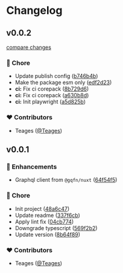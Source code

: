 # Changelog


## v0.0.2

[compare changes](https://github.com/teages/nuxt-simple-graphql-client/compare/v0.0.1...v0.0.2)

### 🏡 Chore

- Update publish config ([b746b4b](https://github.com/teages/nuxt-simple-graphql-client/commit/b746b4b))
- Make the package esm only ([edf2d23](https://github.com/teages/nuxt-simple-graphql-client/commit/edf2d23))
- **ci:** Fix ci corepack ([8b729d6](https://github.com/teages/nuxt-simple-graphql-client/commit/8b729d6))
- **ci:** Fix ci corepack ([a630b8d](https://github.com/teages/nuxt-simple-graphql-client/commit/a630b8d))
- **ci:** Init playwright ([a5d825b](https://github.com/teages/nuxt-simple-graphql-client/commit/a5d825b))

### ❤️ Contributors

- Teages ([@Teages](https://github.com/Teages))

## v0.0.1


### 🚀 Enhancements

- Graphql client from `@gqfn/nuxt` ([64f54f5](https://github.com/teages/nuxt-simple-graphql-client/commit/64f54f5))

### 🏡 Chore

- Init project ([48a6c47](https://github.com/teages/nuxt-simple-graphql-client/commit/48a6c47))
- Update readme ([337f6cb](https://github.com/teages/nuxt-simple-graphql-client/commit/337f6cb))
- Apply lint fix ([04cb774](https://github.com/teages/nuxt-simple-graphql-client/commit/04cb774))
- Downgrade typescript ([569f2b2](https://github.com/teages/nuxt-simple-graphql-client/commit/569f2b2))
- Update version ([8b64f89](https://github.com/teages/nuxt-simple-graphql-client/commit/8b64f89))

### ❤️ Contributors

- Teages ([@Teages](https://github.com/Teages))

